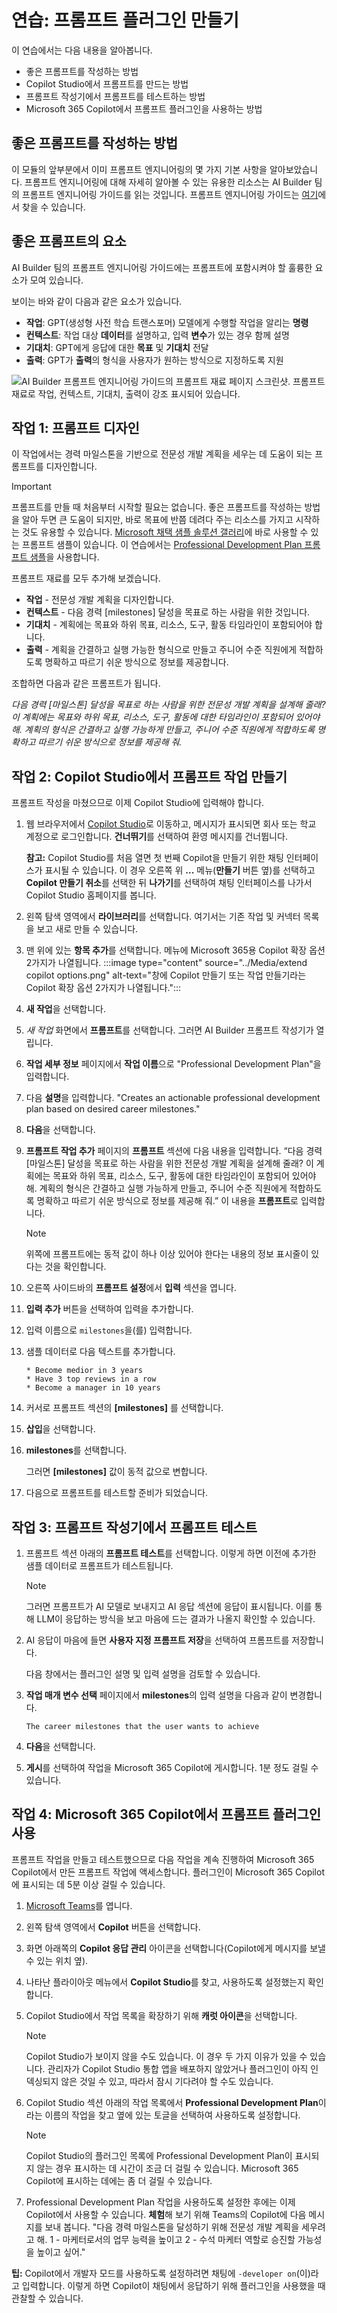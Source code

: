 # 연습: 프롬프트 플러그인 만들기

이 연습에서는 다음 내용을 알아봅니다.

- 좋은 프롬프트를 작성하는 방법
- Copilot Studio에서 프롬프트를 만드는 방법
- 프롬프트 작성기에서 프롬프트를 테스트하는 방법
- Microsoft 365 Copilot에서 프롬프트 플러그인을 사용하는 방법

## 좋은 프롬프트를 작성하는 방법

이 모듈의 앞부분에서 이미 프롬프트 엔지니어링의 몇 가지 기본 사항을 알아보았습니다. 프롬프트 엔지니어링에 대해 자세히 알아볼 수 있는 유용한 리소스는 AI Builder 팀의 프롬프트 엔지니어링 가이드를 읽는 것입니다. 프롬프트 엔지니어링 가이드는 [여기](https://aka.ms/learn-ai-builder-prompting-guide)에서 찾을 수 있습니다.

## 좋은 프롬프트의 요소

AI Builder 팀의 프롬프트 엔지니어링 가이드에는 프롬프트에 포함시켜야 할 훌륭한 요소가 모여 있습니다.

보이는 바와 같이 다음과 같은 요소가 있습니다.

- **작업**: GPT(생성형 사전 학습 트랜스포머) 모델에게 수행할 작업을 알리는 **명령**
- **컨텍스트**: 작업 대상 **데이터**를 설명하고, 입력 **변수**가 있는 경우 함께 설명
- **기대치**: GPT에게 응답에 대한 **목표** 및 **기대치** 전달
- **출력**: GPT가 **출력**의 형식을 사용자가 원하는 방식으로 지정하도록 지원

![AI Builder 프롬프트 엔지니어링 가이드의 프롬프트 재료 페이지 스크린샷. 프롬프트 재료로 작업, 컨텍스트, 기대치, 출력이 강조 표시되어 있습니다.](../Media/4-prompt-engineering-guide.png)

## 작업 1: 프롬프트 디자인

이 작업에서는 경력 마일스톤을 기반으로 전문성 개발 계획을 세우는 데 도움이 되는 프롬프트를 디자인합니다.

> [!IMPORTANT]
> 프롬프트를 만들 때 처음부터 시작할 필요는 없습니다. 좋은 프롬프트를 작성하는 방법을 알아 두면 큰 도움이 되지만, 바로 목표에 반쯤 데려다 주는 리소스를 가지고 시작하는 것도 유용할 수 있습니다.
> [Microsoft 채택 샘플 솔루션 갤러리](https://aka.ms/power-prompts)에 바로 사용할 수 있는 프롬프트 샘플이 있습니다. 이 연습에서는 [Professional Development Plan 프롬프트 샘플](https://adoption.microsoft.com/sample-solution-gallery/sample/pnp-powerplatform-prompts-professional-development/)을 사용합니다.

프롬프트 재료를 모두 추가해 보겠습니다.

- **작업** - 전문성 개발 계획을 디자인합니다.
- **컨텍스트** - 다음 경력 [milestones] 달성을 목표로 하는 사람을 위한 것입니다.
- **기대치** - 계획에는 목표와 하위 목표, 리소스, 도구, 활동 타임라인이 포함되어야 합니다.
- **출력** - 계획을 간결하고 실행 가능한 형식으로 만들고 주니어 수준 직원에게 적합하도록 명확하고 따르기 쉬운 방식으로 정보를 제공합니다.

조합하면 다음과 같은 프롬프트가 됩니다.

*다음 경력 [마일스톤] 달성을 목표로 하는 사람을 위한 전문성 개발 계획을 설계해 줄래? 이 계획에는 목표와 하위 목표, 리소스, 도구, 활동에 대한 타임라인이 포함되어 있어야 해. 계획의 형식은 간결하고 실행 가능하게 만들고, 주니어 수준 직원에게 적합하도록 명확하고 따르기 쉬운 방식으로 정보를 제공해 줘.*

## 작업 2: Copilot Studio에서 프롬프트 작업 만들기

프롬프트 작성을 마쳤으므로 이제 Copilot Studio에 입력해야 합니다.

1. 웹 브라우저에서 [Copilot Studio](https://copilotstudio.microsoft.com)로 이동하고, 메시지가 표시되면 회사 또는 학교 계정으로 로그인합니다.  **건너뛰기**를 선택하여 환영 메시지를 건너뜁니다.

    **참고:** Copilot Studio를 처음 열면 첫 번째 Copilot을 만들기 위한 채팅 인터페이스가 표시될 수 있습니다. 이 경우 오른쪽 위 **...** 메뉴(**만들기** 버튼 옆)를 선택하고 **Copilot 만들기 취소**를 선택한 뒤 **나가기**를 선택하여 채팅 인터페이스를 나가서 Copilot Studio 홈페이지를 봅니다.
1. 왼쪽 탐색 영역에서 **라이브러리**를 선택합니다. 여기서는 기존 작업 및 커넥터 목록을 보고 새로 만들 수 있습니다.
1. 맨 위에 있는 **항목 추가**를 선택합니다.  메뉴에 Microsoft 365용 Copilot 확장 옵션 2가지가 나열됩니다.
:::image type="content" source="../Media/extend copilot options.png" alt-text="창에 Copilot 만들기 또는 작업 만들기라는 Copilot 확장 옵션 2가지가 나열됩니다.":::
1. **새 작업**을 선택합니다.
1. *새 작업* 화면에서 **프롬프트**를 선택합니다. 그러면 AI Builder 프롬프트 작성기가 열립니다.
1. **작업 세부 정보** 페이지에서 **작업 이름**으로 "Professional Development Plan"을 입력합니다.
1. 다음 **설명**을 입력합니다. "Creates an actionable professional development plan based on desired career milestones."
1. **다음**을 선택합니다.
1. **프롬프트 작업 추가** 페이지의 **프롬프트** 섹션에 다음 내용을 입력합니다. “다음 경력 [마일스톤] 달성을 목표로 하는 사람을 위한 전문성 개발 계획을 설계해 줄래? 이 계획에는 목표와 하위 목표, 리소스, 도구, 활동에 대한 타임라인이 포함되어 있어야 해. 계획의 형식은 간결하고 실행 가능하게 만들고, 주니어 수준 직원에게 적합하도록 명확하고 따르기 쉬운 방식으로 정보를 제공해 줘.” 이 내용을 **프롬프트**로 입력합니다.

    > [!NOTE]
    > 위쪽에 프롬프트에는 동적 값이 하나 이상 있어야 한다는 내용의 정보 표시줄이 있다는 것을 확인합니다.

1. 오른쪽 사이드바의 **프롬프트 설정**에서 **입력** 섹션을 엽니다.
1. **입력 추가** 버튼을 선택하여 입력을 추가합니다.
1. 입력 이름으로 `milestones`을(를) 입력합니다.
1. 샘플 데이터로 다음 텍스트를 추가합니다.

      ```text
      * Become medior in 3 years
      * Have 3 top reviews in a row
      * Become a manager in 10 years
      ```

1. 커서로 프롬프트 섹션의 **[milestones]** 를 선택합니다.
1. **삽입**을 선택합니다.
1. **milestones**를 선택합니다.

      그러면 **[milestones]** 값이 동적 값으로 변합니다.

1. 다음으로 프롬프트를 테스트할 준비가 되었습니다.

## 작업 3: 프롬프트 작성기에서 프롬프트 테스트

1. 프롬프트 섹션 아래의 **프롬프트 테스트**를 선택합니다. 이렇게 하면 이전에 추가한 샘플 데이터로 프롬프트가 테스트됩니다.

    > [!NOTE]
    > 그러면 프롬프트가 AI 모델로 보내지고 AI 응답 섹션에 응답이 표시됩니다. 이를 통해 LLM이 응답하는 방식을 보고 마음에 드는 결과가 나올지 확인할 수 있습니다.

1. AI 응답이 마음에 들면 **사용자 지정 프롬프트 저장**을 선택하여 프롬프트를 저장합니다.

    다음 창에서는 플러그인 설명 및 입력 설명을 검토할 수 있습니다.

1. **작업 매개 변수 선택** 페이지에서 **milestones**의 입력 설명을 다음과 같이 변경합니다.

      ```text
      The career milestones that the user wants to achieve
      ```

1. **다음**을 선택합니다.

1. **게시**를 선택하여 작업을 Microsoft 365 Copilot에 게시합니다.  1분 정도 걸릴 수 있습니다.

## 작업 4: Microsoft 365 Copilot에서 프롬프트 플러그인 사용

프롬프트 작업을 만들고 테스트했으므로 다음 작업을 계속 진행하여 Microsoft 365 Copilot에서 만든 프롬프트 작업에 액세스합니다.  플러그인이 Microsoft 365 Copilot에 표시되는 데 5분 이상 걸릴 수 있습니다.

1. [Microsoft Teams](https://teams.microsoft.com)를 엽니다.
1. 왼쪽 탐색 영역에서 **Copilot** 버튼을 선택합니다.
1. 화면 아래쪽의 **Copilot 응답 관리** 아이콘을 선택합니다(Copilot에게 메시지를 보낼 수 있는 위치 옆).
1. 나타난 플라이아웃 메뉴에서 **Copilot Studio**를 찾고, 사용하도록 설정했는지 확인합니다.  
1. Copilot Studio에서 작업 목록을 확장하기 위해 **캐럿 아이콘**을 선택합니다.

    > [!NOTE]
    > Copilot Studio가 보이지 않을 수도 있습니다. 이 경우 두 가지 이유가 있을 수 있습니다. 관리자가 Copilot Studio 통합 앱을 배포하지 않았거나 플러그인이 아직 인덱싱되지 않은 것일 수 있고, 따라서 잠시 기다려야 할 수도 있습니다.

2. Copilot Studio 섹션 아래의 작업 목록에서 **Professional Development Plan**이라는 이름의 작업을 찾고 옆에 있는 토글을 선택하여 사용하도록 설정합니다.

    > [!NOTE]
    > Copilot Studio의 플러그인 목록에 Professional Development Plan이 표시되지 않는 경우 표시하는 데 시간이 조금 더 걸릴 수 있습니다. Microsoft 365 Copilot에 표시하는 데에는 좀 더 걸릴 수 있습니다.

3. Professional Development Plan 작업을 사용하도록 설정한 후에는 이제 Copilot에서 사용할 수 있습니다. **체험**해 보기 위해 Teams의 Copilot에 다음 메시지를 보내 봅니다. "다음 경력 마일스톤을 달성하기 위해 전문성 개발 계획을 세우려고 해. 1 - 마케터로서의 업무 능력을 높이고 2 - 수석 마케터 역할로 승진할 가능성을 높이고 싶어."

**팁:** Copilot에서 개발자 모드를 사용하도록 설정하려면 채팅에 `-developer on`(이)라고 입력합니다.  이렇게 하면 Copilot이 채팅에서 응답하기 위해 플러그인을 사용했을 때 관찰할 수 있습니다.
